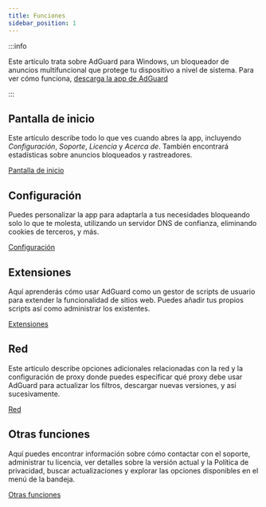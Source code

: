 ```yaml
---
title: Funciones
sidebar_position: 1
---
```


:::info

Este artículo trata sobre AdGuard para Windows, un bloqueador de anuncios multifuncional que protege tu dispositivo a nivel de sistema. Para ver cómo funciona, [descarga la app de AdGuard](https://agrd.io/download-kb-adblock)

:::

## Pantalla de inicio

Este artículo describe todo lo que ves cuando abres la app, incluyendo _Configuración_, _Soporte_, _Licencia_ y _Acerca de_. También encontrará estadísticas sobre anuncios bloqueados y rastreadores.

[Pantalla de inicio](/adguard-for-windows/features/home-screen/)

## Configuración

Puedes personalizar la app para adaptarla a tus necesidades bloqueando solo lo que te molesta, utilizando un servidor DNS de confianza, eliminando cookies de terceros, y más.

[Configuración](/adguard-for-windows/features/settings/)

## Extensiones

Aquí aprenderás cómo usar AdGuard como un gestor de scripts de usuario para extender la funcionalidad de sitios web. Puedes añadir tus propios scripts así como administrar los existentes.

[Extensiones](/adguard-for-windows/features/extensions/)

## Red

Este artículo describe opciones adicionales relacionadas con la red y la configuración de proxy donde puedes especificar qué proxy debe usar AdGuard para actualizar los filtros, descargar nuevas versiones, y así sucesivamente.

[Red](/adguard-for-windows/features/network/)

## Otras funciones

Aquí puedes encontrar información sobre cómo contactar con el soporte, administrar tu licencia, ver detalles sobre la versión actual y la Política de privacidad, buscar actualizaciones y explorar las opciones disponibles en el menú de la bandeja.

[Otras funciones](/adguard-for-windows/features/others/)
